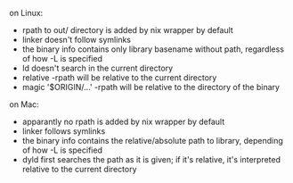 on Linux:
- rpath to out/ directory is added by nix wrapper by default
- linker doesn't follow symlinks
- the binary info contains only library basename without path,
  regardless of how -L is specified
- ld doesn't search in the current directory
- relative -rpath will be relative to the current directory
- magic '$ORIGIN/...' -rpath will be relative to the directory
  of the binary

on Mac:
- apparantly no rpath is added by nix wrapper by default
- linker follows symlinks
- the binary info contains the relative/absolute path to library,
  depending of how -L is specified
- dyld first searches the path as it is given;
  if it's relative, it's interpreted relative to the current directory

